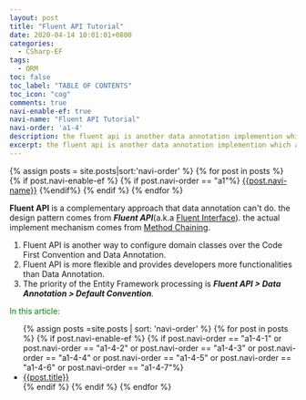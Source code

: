 ```yaml
---
layout: post
title: "Fluent API Tutorial"
date: 2020-04-14 10:01:01+0800
categories:
  - CSharp-EF
tags:
  - ORM
toc: false
toc_label: "TABLE OF CONTENTS"
toc_icon: "cog"
comments: true
navi-enable-ef: true
navi-name: "Fluent API Tutorial"
navi-order: 'a1-4'
description: the fluent api is another data annotation implemention which applied more functions.
excerpt: the fluent api is another data annotation implemention which applied more functions.
---
```

<!--navigation bar-->
<div class='navi-link-container'>
  {% assign posts = site.posts|sort:'navi-order' %}
  {% for post in posts %}
    {% if post.navi-enable-ef %}
        {% if post.navi-order == "a1"%}
            <a href="{{ site.baseurl }}{{ post.url }}" class='navi-link'>{{post.navi-name}}</a>
        {%endif%}
    {% endif %}
  {% endfor %}
<a class='navi-link'></a></div>
<!--navigation bar-->

**Fluent API** is a complementary approach that data annotation can't do.  the design pattern comes from ***Fluent API***(a.k.a [Fluent Interface][1]). the actual implement mechanism comes from [Method Chaining][2].

1. Fluent API is another way to configure domain classes over the Code First Convention and Data Annotation.
2. Fluent API is more flexible and provides developers more functionalities than Data Annotation.
3. The priority of the Entity Framework processing is ***Fluent API > Data Annotation > Default Convention***.

<!--
1. Fluent API
2. Configure One To Many Relationship
3. Configure One To One Relationship
4. Configure Many To Many Relationship
-->





<!--items-->
<div>
<span style="color: green;">In this article:</span>
<ul>
  {% assign posts =site.posts | sort: 'navi-order' %}
  {% for post in posts %}
    {% if post.navi-enable-ef %}
      {% if post.navi-order == "a1-4-1" or
            post.navi-order == "a1-4-2" or 
            post.navi-order == "a1-4-3" or 
            post.navi-order == "a1-4-4" or
            post.navi-order == "a1-4-5" or 
            post.navi-order == "a1-4-6" or 
            post.navi-order == "a1-4-7"%}
                <li><a href="{{ site.baseurl }}{{ post.url }}" class="item-link">{{post.title}}</a></li>
      {% endif %}
    {% endif %}
  {% endfor %}
</ul>
</div>
<!--items-->

[1]: https://en.wikipedia.org/wiki/Fluent_interface
[2]: https://en.wikipedia.org/wiki/Method_chaining